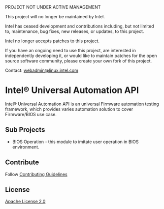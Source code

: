 PROJECT NOT UNDER ACTIVE MANAGEMENT

This project will no longer be maintained by Intel.

Intel has ceased development and contributions including, but not limited to, maintenance, bug fixes, new releases, or updates, to this project.  

Intel no longer accepts patches to this project.

If you have an ongoing need to use this project, are interested in independently developing it, or would like to maintain patches for the open source software community, please create your own fork of this project.  

Contact: webadmin@linux.intel.com
# Intel® Universal Automation API
Intel® Universal Automation API is an universal Firmware automation testing framework, which provides varies automation solution to cover Firmware/BIOS use case.


## Sub Projects
* BIOS Operation - this module to imitate user operation in BIOS environment.


## Contribute
Follow [Contributing Guidelines](CONTRIBUTING.md)

## License
[Apache License 2.0](LICENSE)
